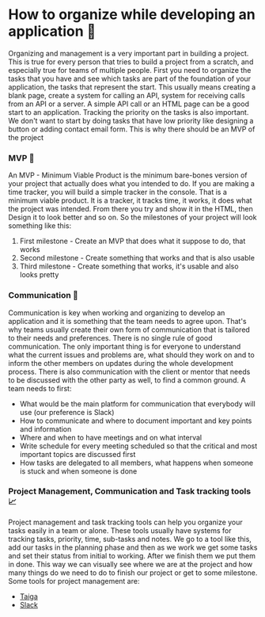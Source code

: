 # How to organize while developing an application 🚚

Organizing and management is a very important part in building a project. This is true for every person that tries to build a project from a scratch, and especially true for teams of multiple people. First you need to organize the tasks that you have and see which tasks are part of the foundation of your application, the tasks that represent the start. This usually means creating a blank page, create a system for calling an API, system for receiving calls from an API or a server. A simple API call or an HTML page can be a good start to an application. Tracking the priority on the tasks is also important. We don't want to start by doing tasks that have low priority like designing a button or adding contact email form. This is why there should be an MVP of the project

### MVP 🛴

An MVP - Minimum Viable Product is the minimum bare-bones version of your project that actually does what you intended to do. If you are making a time tracker, you will build a simple tracker in the console. That is a minimum viable product. It is a tracker, it tracks time, it works, it does what the project was intended. From there you try and show it in the HTML, then Design it to look better and so on. So the milestones of your project will look something like this:

1. First milestone - Create an MVP that does what it suppose to do, that works
2. Second milestone - Create something that works and that is also usable
3. Third milestone - Create something that works, it's usable and also looks pretty

### Communication 📢

Communication is key when working and organizing to develop an application and it is something that the team needs to agree upon. That's why teams usually create their own form of communication that is tailored to their needs and preferences. There is no single rule of good communication. The only important thing is for everyone to understand what the current issues and problems are, what should they work on and to inform the other members on updates during the whole development process. There is also communication with the client or mentor that needs to be discussed with the other party as well, to find a common ground. A team needs to first:

- What would be the main platform for communication that everybody will use (our preference is Slack)
- How to communicate and where to document important and key points and information
- Where and when to have meetings and on what interval
- Write schedule for every meeting scheduled so that the critical and most important topics are discussed first
- How tasks are delegated to all members, what happens when someone is stuck and when someone is done

### Project Management, Communication and Task tracking tools 📈

Project management and task tracking tools can help you organize your tasks easily in a team or alone. These tools usually have systems for tracking tasks, priority, time, sub-tasks and notes. We go to a tool like this, add our tasks in the planning phase and then as we work we get some tasks and set their status from initial to working. After we finish them we put them in done. This way we can visually see where we are at the project and how many things do we need to do to finish our project or get to some milestone. Some tools for project management are:

- [Taiga](https://taiga.io/)
- [Slack](https://slack.com/intl/en-mk/)
